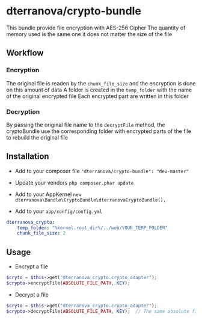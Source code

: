 # dterranova/crypto-bundle

This bundle provide file encryption with AES-256 Cipher
The quantity of memory used is the same one it does not matter the size of the file

## Workflow

### Encryption
The original file is readen by the `chunk_file_size` and the encryption is done on this amount of data
A folder is created in the `temp_folder` with the name of the original encrypted file
Each encrypted part are written in this folder

### Decryption
By passing the original file name to the `decryptFile` method, the cryptoBundle use the corresponding folder with encrypted parts of the file to rebuild the original file

## Installation

- Add to your composer file
`"dterranova/crypto-bundle": "dev-master"`

- Update your vendors
`php composer.phar update`

- Add to your AppKernel
`new dterranova\Bundle\CryptoBundle\dterranovaCryptoBundle(),`

- Add to your `app/config/config.yml`
```yaml
dterranova_crypto:
    temp_folder: "%kernel.root_dir%/../web/YOUR_TEMP_FOLDER"
    chunk_file_size: 2
```

## Usage

- Encrypt a file
```php
$cryto = $this->get("dterranova_crypto.crypto_adapter");
$crypto->encryptFile(ABSOLUTE_FILE_PATH, KEY);
```

- Decrypt a file
```php
$cryto = $this->get("dterranova_crypto.crypto_adapter");
$crypto->decryptFile(ABSOLUTE_FILE_PATH, KEY);  // The same absolute file path
```
